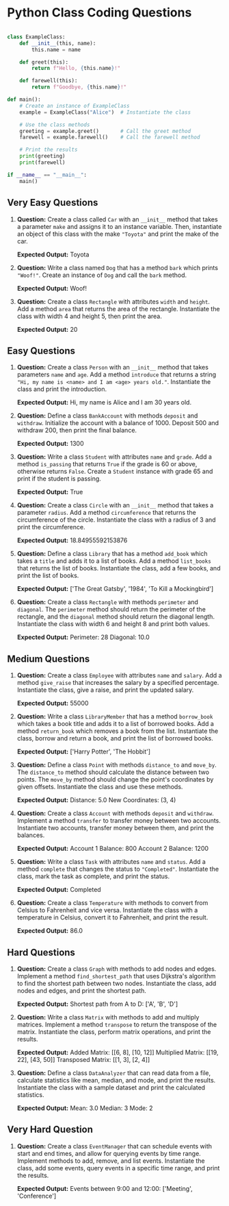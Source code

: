 # Python Class Coding Questions

```python

class ExampleClass:
    def __init__(this, name):
        this.name = name

    def greet(this):
        return f"Hello, {this.name}!"

    def farewell(this):
        return f"Goodbye, {this.name}!"

def main():
    # Create an instance of ExampleClass
    example = ExampleClass("Alice")  # Instantiate the class

    # Use the class methods
    greeting = example.greet()       # Call the greet method
    farewell = example.farewell()    # Call the farewell method

    # Print the results
    print(greeting)
    print(farewell)

if __name__ == "__main__":
    main()

```

## Very Easy Questions

1. **Question:** Create a class called `Car` with an `__init__` method that takes a parameter `make` and assigns it to an instance variable. Then, instantiate an object of this class with the make `"Toyota"` and print the make of the car.

   **Expected Output:** 
   Toyota

2. **Question:** Write a class named `Dog` that has a method `bark` which prints `"Woof!"`. Create an instance of `Dog` and call the `bark` method.

   **Expected Output:** 
   Woof!

3. **Question:** Create a class `Rectangle` with attributes `width` and `height`. Add a method `area` that returns the area of the rectangle. Instantiate the class with width 4 and height 5, then print the area.

   **Expected Output:** 
   20

## Easy Questions

1. **Question:** Create a class `Person` with an `__init__` method that takes parameters `name` and `age`. Add a method `introduce` that returns a string `"Hi, my name is <name> and I am <age> years old."`. Instantiate the class and print the introduction.

   **Expected Output:** 
   Hi, my name is Alice and I am 30 years old.

2. **Question:** Define a class `BankAccount` with methods `deposit` and `withdraw`. Initialize the account with a balance of 1000. Deposit 500 and withdraw 200, then print the final balance.

   **Expected Output:** 
   1300

3. **Question:** Write a class `Student` with attributes `name` and `grade`. Add a method `is_passing` that returns `True` if the grade is 60 or above, otherwise returns `False`. Create a `Student` instance with grade 65 and print if the student is passing.

   **Expected Output:** 
   True

4. **Question:** Create a class `Circle` with an `__init__` method that takes a parameter `radius`. Add a method `circumference` that returns the circumference of the circle. Instantiate the class with a radius of 3 and print the circumference.

   **Expected Output:** 
   18.84955592153876

5. **Question:** Define a class `Library` that has a method `add_book` which takes a `title` and adds it to a list of books. Add a method `list_books` that returns the list of books. Instantiate the class, add a few books, and print the list of books.

   **Expected Output:** 
   ['The Great Gatsby', '1984', 'To Kill a Mockingbird']

6. **Question:** Create a class `Rectangle` with methods `perimeter` and `diagonal`. The `perimeter` method should return the perimeter of the rectangle, and the `diagonal` method should return the diagonal length. Instantiate the class with width 6 and height 8 and print both values.

   **Expected Output:** 
   Perimeter: 28 
   Diagonal: 10.0

## Medium Questions

1. **Question:** Create a class `Employee` with attributes `name` and `salary`. Add a method `give_raise` that increases the salary by a specified percentage. Instantiate the class, give a raise, and print the updated salary.

   **Expected Output:** 
   55000

2. **Question:** Write a class `LibraryMember` that has a method `borrow_book` which takes a book title and adds it to a list of borrowed books. Add a method `return_book` which removes a book from the list. Instantiate the class, borrow and return a book, and print the list of borrowed books.

   **Expected Output:** 
   ['Harry Potter', 'The Hobbit']

3. **Question:** Define a class `Point` with methods `distance_to` and `move_by`. The `distance_to` method should calculate the distance between two points. The `move_by` method should change the point's coordinates by given offsets. Instantiate the class and use these methods.

   **Expected Output:** 
   Distance: 5.0 
   New Coordinates: (3, 4)

4. **Question:** Create a class `Account` with methods `deposit` and `withdraw`. Implement a method `transfer` to transfer money between two accounts. Instantiate two accounts, transfer money between them, and print the balances.

   **Expected Output:** 
   Account 1 Balance: 800 
   Account 2 Balance: 1200

5. **Question:** Write a class `Task` with attributes `name` and `status`. Add a method `complete` that changes the status to `"Completed"`. Instantiate the class, mark the task as complete, and print the status.

   **Expected Output:** 
   Completed

6. **Question:** Create a class `Temperature` with methods to convert from Celsius to Fahrenheit and vice versa. Instantiate the class with a temperature in Celsius, convert it to Fahrenheit, and print the result.

   **Expected Output:** 
   86.0

## Hard Questions

1. **Question:** Create a class `Graph` with methods to add nodes and edges. Implement a method `find_shortest_path` that uses Dijkstra's algorithm to find the shortest path between two nodes. Instantiate the class, add nodes and edges, and print the shortest path.

   **Expected Output:** 
   Shortest path from A to D: ['A', 'B', 'D']

2. **Question:** Write a class `Matrix` with methods to add and multiply matrices. Implement a method `transpose` to return the transpose of the matrix. Instantiate the class, perform matrix operations, and print the results.

   **Expected Output:** 
   Added Matrix: [[6, 8], [10, 12]] 
   Multiplied Matrix: [[19, 22], [43, 50]] 
   Transposed Matrix: [[1, 3], [2, 4]]

3. **Question:** Define a class `DataAnalyzer` that can read data from a file, calculate statistics like mean, median, and mode, and print the results. Instantiate the class with a sample dataset and print the calculated statistics.

   **Expected Output:** 
   Mean: 3.0 
   Median: 3 
   Mode: 2

## Very Hard Question

1. **Question:** Create a class `EventManager` that can schedule events with start and end times, and allow for querying events by time range. Implement methods to add, remove, and list events. Instantiate the class, add some events, query events in a specific time range, and print the results.

   **Expected Output:** 
   Events between 9:00 and 12:00: ['Meeting', 'Conference']
